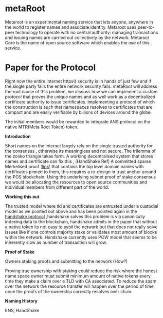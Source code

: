 # metaRoot

Metaroot is an experimental naming service that lets  anyone, anywhere in the world to register names and associate identity. Metaroot uses peer-to-peer technology to operate with no central authority: managing transactions and issuing names are carried out collectively by the network. Metaroot Core is the name of open source software which enables the use of this service.

# Paper for the Protocol

Right now the entire internet https() security is in hands of just few and if the single party fails the entire network security fails.  metaRoot  will address the root cause of this problem, we discuss how we can implement a custom protocol that  proves the unique names and as well work as a decentralized certificate authority to issue certificates. Implementing a protocol of which the construction is such that namespaces resolves to certificates that are compact and are easily verifiable by billions of devices around the globe.


The initial members would be rewarded to integrate ANS protocol on the native MTR(Meta Root Token) token.


**Introduction**

Short names on the internet largely rely on the single trusted authority for the consensus , otherwise its meaningless and not secure. The trilemma of the zooko triangle takes form. A working decentralised system that stores names and certificate can fix this , [HandShake Ref] A committed sparse Merkelised proof ([link](https://github.com/bcoin-org/bcrypto/blob/master/lib/mrkl.js)) that contains the top level domain names with certificates pinned to them, this requires a re-design in trust anchor around the POS blockchain. Using the underlying subnet proof of stake consensus we would be allocating the resources to open source communities and individual members from different part of the world. 

**Working this out**

The trusted model where tld and certificates are entrusted under a custodial model as we pointed out above and has been pointed again in the [handshake protocol](https://hsd-dev.org/files/handshake.txt) ,handshake solves this problem is via canonically  indexing data to the blockchain, handshake admits in the paper that without a native token its not easy to sybil the network but that does not really solve issues like if one controls majority stake or validates most amount of blocks within the network. Handshake currently uses POW model that seems to be inherently slow as number of transaction will grow. 


**Proof of Stake**

Owners staking proofs and submitting to the network (How?)

Proving true ownership with staking could reduce the risk where the honest name space owner must submit minimum amount of native tokens every time they make a claim over a TLD with CA associated. To reduce the spam over the network the resource transfer will happen over the period of time once the proofs of the ownership correctly resolves over chain. 


**Naming History**

ENS, HandShake
